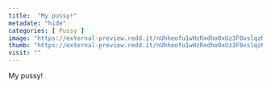 ```yaml
---
title:  "My pussy!"
metadate: "hide"
categories: [ Pussy ]
image: "https://external-preview.redd.it/nUhheofu1wHzRxdho0xUz3F0vslqzRpNcWVeM1xJ--s.jpg?auto=webp&s=fbdabb11f7ea9c1fff47c0421b5577a59e7d5f48"
thumb: "https://external-preview.redd.it/nUhheofu1wHzRxdho0xUz3F0vslqzRpNcWVeM1xJ--s.jpg?width=1080&crop=smart&auto=webp&s=cffa587e1ef4735d9d76c5c1a45804ecc2397189"
visit: ""
---
```

My pussy!
